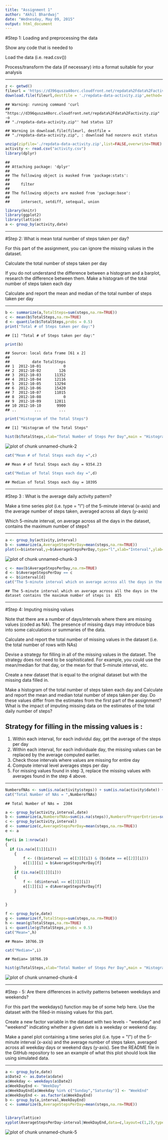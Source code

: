 ```yaml
---
title: "Assignment 1"
author: "Akhil Bhardwaj"
date: "Wednesday, May 09, 2015"
output: html_document
---
```


#Step 1: Loading and preprocessing the data

Show any code that is needed to

Load the data (i.e. read.csv())

Process/transform the data (if necessary) into a format suitable for your analysis

---


```r
z <- getwd()
fileurl = 'https://d396qusza40orc.cloudfront.net/repdata%2Fdata%2Factivity.zip'
download.file(fileurl,destfile = './repdata-data-activity.zip',method='curl')
```

```
## Warning: running command 'curl
## "https://d396qusza40orc.cloudfront.net/repdata%2Fdata%2Factivity.zip" -o
## "./repdata-data-activity.zip"' had status 127
```

```
## Warning in download.file(fileurl, destfile =
## "./repdata-data-activity.zip", : download had nonzero exit status
```

```r
unzip(zipfile='./repdata-data-activity.zip',list=FALSE,overwrite=TRUE)
activity <- read.csv("activity.csv")
library(dplyr)
```

```
## 
## Attaching package: 'dplyr'
## 
## The following object is masked from 'package:stats':
## 
##     filter
## 
## The following objects are masked from 'package:base':
## 
##     intersect, setdiff, setequal, union
```

```r
library(knitr)
library(ggplot2)
library(lattice)
a <- group_by(activity,date)
```

---

#Step 2: What is mean total number of steps taken per day?

For this part of the assignment, you can ignore the missing values in the dataset.

Calculate the total number of steps taken per day

If you do not understand the difference between a histogram and a barplot, research the difference between them. Make a histogram of the total number of steps taken each day


Calculate and report the mean and median of the total number of steps taken per day

---


```r
b <- summarize(a,TotalSteps=sum(steps,na.rm=TRUE)) 
c <- mean(b$TotalSteps,na.rm=TRUE)
d <- quantile(b$TotalSteps,probs = 0.5)
print("Total # of Steps taken per day:")
```

```
## [1] "Total # of Steps taken per day:"
```

```r
print(b)
```

```
## Source: local data frame [61 x 2]
## 
##          date TotalSteps
## 1  2012-10-01          0
## 2  2012-10-02        126
## 3  2012-10-03      11352
## 4  2012-10-04      12116
## 5  2012-10-05      13294
## 6  2012-10-06      15420
## 7  2012-10-07      11015
## 8  2012-10-08          0
## 9  2012-10-09      12811
## 10 2012-10-10       9900
## ..        ...        ...
```

```r
print("Histogram of the Total Steps")
```

```
## [1] "Histogram of the Total Steps"
```

```r
hist(b$TotalSteps,xlab="Total Number of Steps Per Day",main = "Histogram of Total Number of Steps")
```

![plot of chunk unnamed-chunk-2](figure/unnamed-chunk-2-1.png) 

```r
cat("Mean # of Total Steps each day =",c)
```

```
## Mean # of Total Steps each day = 9354.23
```

```r
cat("Median of Total Steps each day =",d)
```

```
## Median of Total Steps each day = 10395
```

---

#Step 3 : What is the average daily activity pattern?

Make a time series plot (i.e. type = "l") of the 5-minute interval (x-axis) and the average number of steps taken, averaged across all days (y-axis)

Which 5-minute interval, on average across all the days in the dataset, contains the maximum number of steps?

---



```r
a <- group_by(activity,interval)
b <- summarize(a,AverageStepsPerDay=mean(steps,na.rm=TRUE))
plot(x=b$interval,y=b$AverageStepsPerDay,type="l",xlab="Interval",ylab="Average # of Steps per Day",main="Average # of Steps per Day by Interval")
```

![plot of chunk unnamed-chunk-3](figure/unnamed-chunk-3-1.png) 

```r
c <- max(b$AverageStepsPerDay,na.rm=TRUE)
d <- b$AverageStepsPerDay == c
e <- b$interval[d]
cat("The 5-minute interval which on average across all the days in the dataset contains the maximum number of steps is ",e)
```

```
## The 5-minute interval which on average across all the days in the dataset contains the maximum number of steps is  835
```

---

#Step 4: Imputing missing values

Note that there are a number of days/intervals where there are missing values (coded as NA). The presence of missing days may introduce bias into some calculations or summaries of the data.

Calculate and report the total number of missing values in the dataset (i.e. the total number of rows with NAs)

Devise a strategy for filling in all of the missing values in the dataset. The strategy does not need to be sophisticated. For example, you could use the mean/median for that day, or the mean for that 5-minute interval, etc.

Create a new dataset that is equal to the original dataset but with the missing data filled in.

Make a histogram of the total number of steps taken each day and Calculate and report the mean and median total number of steps taken per day. Do these values differ from the estimates from the first part of the assignment? What is the impact of imputing missing data on the estimates of the total daily number of steps?

## Strategy for filling in the missing values is :
1. Within each interval, for each individul day, get the average of the steps per day
2. Within each interval, for each individuale day, the missing values can be replaced by the average computed earlier.
3. Check those intervals where values are missing for entire day
4. Compute interval level averages steps per day 
5. For missing values found in step 3, replace the missing values with averages found in the step 4 above. 

---


```r
NumberofNAs <- sum(is.na(activity$steps)) + sum(is.na(activity$date)) + sum(is.na(activity$interval))
cat("Total Number of NAs = ",NumberofNAs)
```

```
## Total Number of NAs =  2304
```

```r
a <- group_by(activity,interval,date)
b <- summarize(a,NumberofNAs=sum(is.na(steps)),NumberofProperEntries=sum(!(is.na(steps))),AverageStepsPerDay=mean(steps,na.rm=TRUE))
c <- group_by(activity,interval)
d <- summarize(c,AverageStepsPerDay=mean(steps,na.rm=TRUE))
e <- a

for(i in 1:nrow(a))
{
  if (is.na(e[[1]][i])) 
	{
		f <- ((b$interval == e[[3]][i]) & (b$date == e[[2]][i]))
		e[[1]][i] = b$AverageStepsPerDay[f]
	}
	if (is.na(e[[1]][i]))
	{
		f <- (d$interval == e[[3]][i]) 
		e[[1]][i] = d$AverageStepsPerDay[f]
	}
	

}

f <- group_by(e,date)
g <- summarize(f,TotalSteps=sum(steps,na.rm=TRUE))
h <- mean(g$TotalSteps,na.rm=TRUE)
i <- quantile(g$TotalSteps,probs = 0.5)
cat("Mean=",h)
```

```
## Mean= 10766.19
```

```r
cat("Median=",i)
```

```
## Median= 10766.19
```

```r
hist(g$TotalSteps,xlab="Total Number of Steps Per Day",main = "Histogram of Total Number of Steps")
```

![plot of chunk unnamed-chunk-4](figure/unnamed-chunk-4-1.png) 

---

#Step - 5: Are there differences in activity patterns between weekdays and weekends?

For this part the weekdays() function may be of some help here. Use the dataset with the filled-in missing values for this part.

Create a new factor variable in the dataset with two levels - "weekday" and "weekend" indicating whether a given date is a weekday or weekend day.

Make a panel plot containing a time series plot (i.e. type = "l") of the 5-minute interval (x-axis) and the average number of steps taken, averaged across all weekday days or weekend days (y-axis). See the README file in the GitHub repository to see an example of what this plot should look like using simulated data.

---



```r
a <- group_by(e,date)
a$Date2 <- as.Date(a$date)
a$Weekday <- weekdays(a$Date2)
a$WeekDayEnd <- "WeekDay"
a$WeekDayEnd[a$Weekday %in% c("Sunday","Saturday")] <- "WeekEnd"
a$WeekDayEnd <- as.factor(a$WeekDayEnd)
b <- group_by(a,interval,WeekDayEnd)
c <- summarize(b,AverageStepsPerDay=mean(steps,na.rm=TRUE))  


library(lattice)
xyplot(AverageStepsPerDay~interval|WeekDayEnd,data=c,layout=c(1,2),type="l")
```

![plot of chunk unnamed-chunk-5](figure/unnamed-chunk-5-1.png) 



